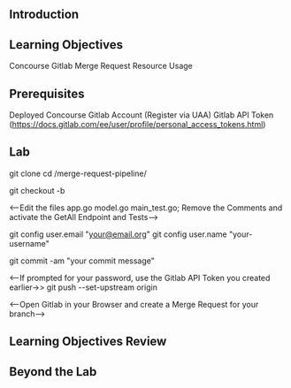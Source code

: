 ## Introduction

## Learning Objectives
Concourse Gitlab Merge Request Resource Usage

## Prerequisites
Deployed Concourse
Gitlab Account (Register via UAA)
Gitlab API Token (https://docs.gitlab.com/ee/user/profile/personal_access_tokens.html)

## Lab

git clone <repo-url>
cd <repo>/merge-request-pipeline/

git checkout -b <your-new-branch-name>

<--Edit the files app.go model.go main_test.go; Remove the Comments and activate the GetAll Endpoint and Tests-->

git config user.email "your@email.org"
git config user.name "your-username"

git commit -am "your commit message"

<--If prompted for your password, use the Gitlab API Token you created earlier->>
git push --set-upstream origin <your-new-branch-name>


<--Open Gitlab in your Browser and create a Merge Request for your branch-->

## Learning Objectives Review


## Beyond the Lab
